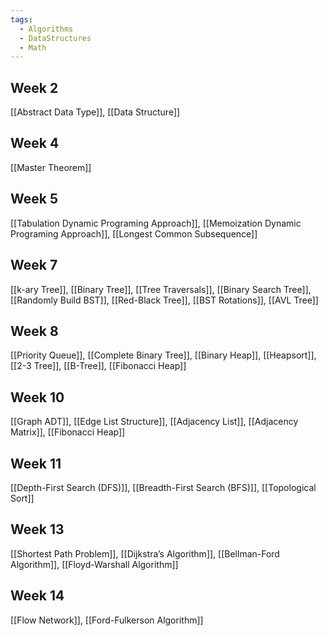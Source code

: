 ```yaml
---
tags:
  - Algorithms
  - DataStructures
  - Math
---
```

## Week 2
[[Abstract Data Type]], [[Data Structure]]
## Week 4
[[Master Theorem]]
## Week 5
[[Tabulation Dynamic Programing Approach]], [[Memoization Dynamic Programing Approach]], [[Longest Common Subsequence]]
## Week 7
[[k-ary Tree]], [[Binary Tree]], [[Tree Traversals]], [[Binary Search Tree]], [[Randomly Build BST]], [[Red-Black Tree]], [[BST Rotations]], [[AVL Tree]]
## Week 8
[[Priority Queue]], [[Complete Binary Tree]], [[Binary Heap]], [[Heapsort]], [[2-3 Tree]], [[B-Tree]], [[Fibonacci Heap]]
## Week 10
[[Graph ADT]], [[Edge List Structure]], [[Adjacency List]], [[Adjacency Matrix]], [[Fibonacci Heap]]
## Week 11
[[Depth-First Search (DFS)]], [[Breadth-First Search (BFS)]], [[Topological Sort]]
## Week 13
[[Shortest Path Problem]], [[Dijkstra’s Algorithm]], [[Bellman-Ford Algorithm]], [[Floyd-Warshall Algorithm]]
## Week 14
[[Flow Network]], [[Ford-Fulkerson Algorithm]]